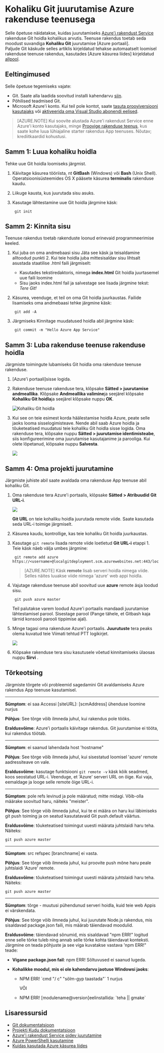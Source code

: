<properties
    pageTitle="Azure'i rakendust Service kohaliku Git juurutamine"
    description="Saate teada, kuidas lubada kohaliku Git juurutamise Azure'i rakenduse teenusega."
    services="app-service"
    documentationCenter=""
    authors="dariagrigoriu"
    manager="wpickett"
    editor="mollybos"/>

<tags
    ms.service="app-service"
    ms.workload="na"
    ms.tgt_pltfrm="na"
    ms.devlang="na"
    ms.topic="article"
    ms.date="06/13/2016"
    ms.author="dariagrigoriu"/>
    
# <a name="local-git-deployment-to-azure-app-service"></a>Kohaliku Git juurutamise Azure rakenduse teenusega

Selle õpetuse näidatakse, kuidas juurutamiseks [Azure'i rakendust Service] rakenduse Git hoidla kohalikus arvutis. Teenuse rakendus toetab seda moodust suvandiga **Kohaliku Git** juurutamise [Azure portaali].  
Paljude Git käskude selles artiklis kirjeldatud tehakse automaatselt loomisel rakenduse teenuse rakendus, kasutades [Azure käsurea liides] kirjeldatud [allpool](app-service-web-get-started.md).

## <a name="prerequisites"></a>Eeltingimused

Selle õpetuse tegemiseks vajate:

- Git. Saate alla laadida soovitud installi kahendarvu [siin](http://www.git-scm.com/downloads).  
- Põhilised teadmised Git.
- Microsoft Azure'i konto. Kui teil pole kontot, saate [tasuta prooviversiooni kasutajaks](https://azure.microsoft.com/pricing/free-trial) või [aktiveerida oma Visual Studio abonendi eelised](https://azure.microsoft.com/pricing/member-offers/msdn-benefits-details).

>[AZURE.NOTE] Kui soovite alustada Azure'i rakendust Service enne Azure'i konto kasutajaks, minge [Proovige rakenduse teenus](http://go.microsoft.com/fwlink/?LinkId=523751), kus saate kohe luua lühiajaline starter rakendus App teenuses. Nõutav; krediitkaardid kohustusi.  

## <a name="Step1"></a>Samm 1: Luua kohaliku hoidla

Tehke uue Git hoidla loomiseks järgmist.

1. Käivitage käsurea tööriista, nt **GitBash** (Windows) või **Bash** (Unix Shell). Operatsioonisüsteemides OS X pääsete käsurea **terminalis** rakenduse kaudu.

2. Liikuge kausta, kus juurutada sisu asuks.

3. Kasutage lähtestamine uue Git hoidla järgmine käsk:

        git init

## <a name="Step2"></a>Samm 2: Kinnita sisu

Teenuse rakendus toetab rakenduste loonud erinevaid programmeerimise keeled. 

1. Kui juba on oma andmebaasi sisu Jäta see käsk ja teisaldamine alltoodud punkti 2. Kui teie hoidla juba mittesisaldav sisu lihtsalt asustada staatilise .html faili järgmiselt: 

    - Kasutades tekstiredaktoris, nimega **index.html** Git hoidla juurtasemel uue faili loomine
    - Sisu jaoks index.html fail ja salvestage see lisada järgmine tekst: *Tere Git!*
        
2. Käsurea, veenduge, et teil on oma Git hoidla juurkaustas. Failide lisamiseks oma andmebaasi tehke järgmine käsk:

        git add -A 

4. Järgmiseks Kinnitage muudatused hoidla abil järgmine käsk:

        git commit -m "Hello Azure App Service"

## <a name="Step3"></a>Samm 3: Luba rakenduse teenuse rakenduse hoidla

Järgmiste toimingute lubamiseks Git hoidla oma rakenduse teenuse rakenduse.

1. [Azure'i portaali]sisse logida.

2. Rakenduse teenuse rakenduse tera, klõpsake **Sätted > juurutamise andmeallika**. Klõpsake **Andmeallika valimine**ja seejärel klõpsake **Kohaliku Git hoidla**ja seejärel klõpsake nuppu **OK**.  

    ![Kohaliku Git hoidla](./media/app-service-deploy-local-git/local_git_selection.png)

3. Kui see on teie esimest korda häälestamise hoidla Azure, peate selle jaoks looma sisselogimisteave. Nende abil saab Azure hoidla ja tõuketeatised muudatusi teie kohaliku Git hoidla sisse logida. Oma rakenduse tera, klõpsake nuppu **Sätted > juurutamise identimisteabe**, siis konfigureerimine oma juurutamise kasutajanime ja parooliga. Kui olete lõpetanud, klõpsake nuppu **Salvesta**.

    ![](./media/app-service-deploy-local-git/deployment_credentials.png)

## <a name="Step4"></a>Samm 4: Oma projekti juurutamine

Järgmiste juhiste abil saate avaldada oma rakenduse App teenuse abil kohaliku Git.

1. Oma rakenduse tera Azure'i portaalis, klõpsake **Sätted > Atribuudid** **Git URL-i**.

    ![](./media/app-service-deploy-local-git/git_url.png)

    **Git URL** on teie kohaliku hoidla juurutada remote viide. Saate kasutada seda URL-i toimige järgmiselt.

2. Käsurea kaudu, kontrollige, kas teie kohaliku Git hoidla juurkaustas.

3. Kasutage `git remote` lisada remote viide loetletud **Git URL-i** etappi 1. Teie käsk näeb välja umbes järgmine:

        git remote add azure https://<username>@localgitdeployment.scm.azurewebsites.net:443/localgitdeployment.git         
    > [AZURE.NOTE] Käsk **remote** lisab serveri hoidla nimega viide. Selles näites luuakse viide nimega 'azure' web appi hoidla.

4. Vajutage rakenduse teenuse abil soovitud uue **azure** remote äsja loodud sisu.

        git push azure master

    Teil palutakse varem loodud Azure'i portaalis mandaadi juurutamise lähtestamisel parool. Sisestage parool (Pange tähele, et Gitbash kaja tärnid konsooli parooli tippimise ajal). 
       
5. Minge tagasi oma rakenduse Azure'i portaalis. **Juurutuste** tera peaks olema kuvatud teie Viimati tehtud PTT logikirjet. 

    ![](./media/app-service-deploy-local-git/deployment_history.png)

6. Klõpsake rakenduse tera sisu kasutusele võetud kinnitamiseks ülaosas nuppu **Sirvi** . 
    
## <a name="Step5"></a>Tõrkeotsing

Järgmiste tõrgete või probleemid sagedamini Git avaldamiseks Azure rakendus App teenuse kasutamisel.

****

**Sümptom**: ei saa Accessi [siteURL]: [scmAddress] ühenduse loomine nurjus

**Põhjus**: See tõrge võib ilmneda juhul, kui rakendus pole tööks.

**Eraldusvõime**: Azure'i portaalis käivitage rakendus. Git juurutamise ei tööta, kui rakendus töötab. 


****

**Sümptom**: ei saanud lahendada host 'hostname"

**Põhjus**: See tõrge võib ilmneda juhul, kui sisestatud loomisel 'azure' remote aadressiteave on vale.

**Eraldusvõime**: kasutage funktsiooni `git remote -v` käsk kõik seadmed, koos seostatud URL-i. Veenduge, et 'Azure' serveri URL on õige. Kui vaja, eemaldage ja looge selle remote õige URL-i.

****

**Sümptom**: pole refs levinud ja pole määratud; mitte midagi. Võib-olla määrake soovitud haru, näiteks "meister".

**Põhjus**: See tõrge võib ilmneda juhul, kui te ei määra on haru kui läbimiseks git push toiming ja on seatud kasutatavaid Git push.default väärtus.

**Eraldusvõime**: tõuketeatised toimingut uuesti määrata juhtslaidi haru teha. Näiteks:

    git push azure master

****

**Sümptom**: src refspec [branchname] ei vasta.

**Põhjus**: See tõrge võib ilmneda juhul, kui proovite push mõne haru peale juhtslaidi 'Azure' remote.

**Eraldusvõime**: tõuketeatised toimingut uuesti määrata juhtslaidi haru teha. Näiteks:

    git push azure master

****

**Sümptom**: tõrge - muutusi pühendunud serveri hoidla, kuid teie web Appis ei värskendata.

**Põhjus**: See tõrge võib ilmneda juhul, kui juurutate Node.js rakendus, mis sisaldavad package.json faili, mis määrab täiendavad moodulid.

**Eraldusvõime**: täiendavad sõnumid, mis sisaldavad "npm ERR!" logitud enne selle tõrke tuleb ning annab selle tõrke kohta täiendavat konteksti. Järgmine on teada põhjuste ja see viga kuvatakse vastava 'npm ERR!" teade:

* **Vigane package.json fail**: npm ERR! Sõltuvused ei saanud lugeda.

* **Kohalikke moodul, mis ei ole kahendarvu jaotuse Windowsi jaoks**:

    * NPM ERR! \`cmd "/ c" "sõlm-gyp taastada"\` 1 nurjus

        VÕI

    * NPM ERR! [modulename@version]eelinstallida: \`teha || gmake\`


## <a name="additional-resources"></a>Lisaressursid

* [Git dokumentatsioon](http://git-scm.com/documentation)
* [Projekti Kudu dokumentatsioon](https://github.com/projectkudu/kudu/wiki)
* [Azure'i rakendust Service pidev juurutamine](app-service-continuous-deployment.md)
* [Azure PowerShelli kasutamine](../powershell-install-configure.md)
* [Kuidas kasutada Azure käsurea liides](../xplat-cli-install.md)

[Azure'i rakendust Service]: https://azure.microsoft.com/documentation/articles/app-service-changes-existing-services/
[Azure Developer Center]: http://www.windowsazure.com/en-us/develop/overview/
[Azure'i portaal]: https://portal.azure.com
[Git website]: http://git-scm.com
[Installing Git]: http://git-scm.com/book/en/Getting-Started-Installing-Git
[Azure'i käsurea liides]: https://azure.microsoft.com/en-us/documentation/articles/xplat-cli-azure-resource-manager/

[Using Git with CodePlex]: http://codeplex.codeplex.com/wikipage?title=Using%20Git%20with%20CodePlex&referringTitle=Source%20control%20clients&ProjectName=codeplex
[Quick Start - Mercurial]: http://mercurial.selenic.com/wiki/QuickStart

